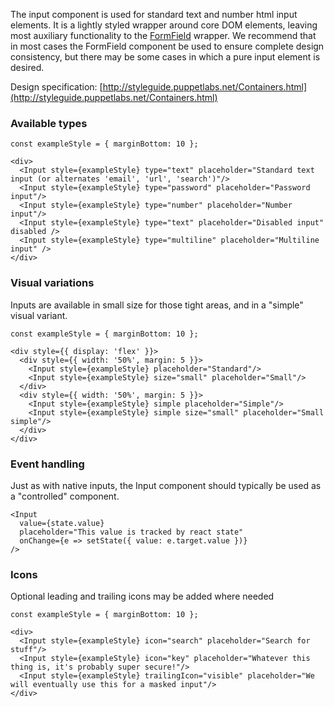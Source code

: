 The input component is used for standard text and number html input elements. It is a lightly styled wrapper around core DOM elements, leaving most auxiliary functionality to the [FormField](#form) wrapper. We recommend that in most cases the FormField component be used to ensure complete design consistency, but there may be some cases in which a pure input element is desired.

Design specification: [http://styleguide.puppetlabs.net/Containers.html](http://styleguide.puppetlabs.net/Containers.html)

### Available types

```
const exampleStyle = { marginBottom: 10 };

<div>
  <Input style={exampleStyle} type="text" placeholder="Standard text input (or alternates 'email', 'url', 'search')"/>
  <Input style={exampleStyle} type="password" placeholder="Password input"/>
  <Input style={exampleStyle} type="number" placeholder="Number input"/>
  <Input style={exampleStyle} type="text" placeholder="Disabled input" disabled />
  <Input style={exampleStyle} type="multiline" placeholder="Multiline input" />
</div>
```

### Visual variations

Inputs are available in small size for those tight areas, and in a "simple" visual variant.

```
const exampleStyle = { marginBottom: 10 };

<div style={{ display: 'flex' }}>
  <div style={{ width: '50%', margin: 5 }}>
    <Input style={exampleStyle} placeholder="Standard"/>
    <Input style={exampleStyle} size="small" placeholder="Small"/>
  </div>
  <div style={{ width: '50%', margin: 5 }}>
    <Input style={exampleStyle} simple placeholder="Simple"/>
    <Input style={exampleStyle} simple size="small" placeholder="Small simple"/>
  </div>
</div>
```

### Event handling

Just as with native inputs, the Input component should typically be used as a "controlled" component.

```
<Input
  value={state.value}
  placeholder="This value is tracked by react state"
  onChange={e => setState({ value: e.target.value })}
/>
```

### Icons

Optional leading and trailing icons may be added where needed

```
const exampleStyle = { marginBottom: 10 };

<div>
  <Input style={exampleStyle} icon="search" placeholder="Search for stuff"/>
  <Input style={exampleStyle} icon="key" placeholder="Whatever this thing is, it's probably super secure!"/>
  <Input style={exampleStyle} trailingIcon="visible" placeholder="We will eventually use this for a masked input"/>
</div>
```
